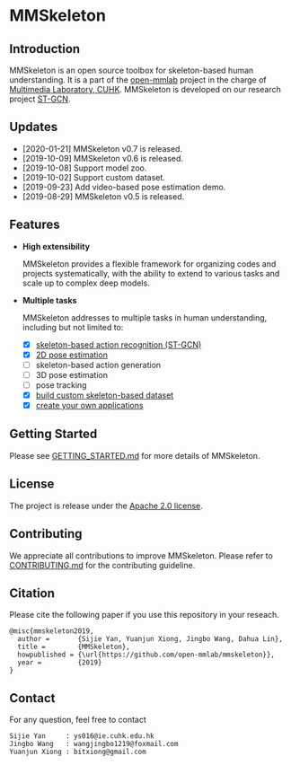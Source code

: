 # MMSkeleton

## Introduction

MMSkeleton is an open source toolbox for skeleton-based human understanding.
It is a part of the [open-mmlab](https://github.com/open-mmlab) project in the charge of [Multimedia Laboratory, CUHK](http://mmlab.ie.cuhk.edu.hk/).
MMSkeleton is developed on our research project [ST-GCN](https://github.com/yysijie/st-gcn/blob/master/OLD_README.md).

## Updates
- [2020-01-21] MMSkeleton v0.7 is released.
- [2019-10-09] MMSkeleton v0.6 is released.
- [2019-10-08] Support model zoo.
- [2019-10-02] Support custom dataset.
- [2019-09-23] Add video-based pose estimation demo.
- [2019-08-29] MMSkeleton v0.5 is released.


## Features

- **High extensibility**

    MMSkeleton provides a flexible framework for organizing codes and projects systematically, with the ability to extend to various tasks and scale up to complex deep models.

- **Multiple tasks**

    MMSkeleton addresses to multiple tasks in human understanding, including but not limited to:
    - [x] [skeleton-based action recognition (ST-GCN)](./doc/START_RECOGNITION.md)
    - [x] [2D pose estimation](./doc/START_POSE_ESTIMATION.md)
    - [ ] skeleton-based action generation
    - [ ] 3D pose estimation
    - [ ] pose tracking
    - [x] [build custom skeleton-based dataset](./doc/CUSTOM_DATASET.md)
    - [x] [create your own applications](./doc/CREATE_APPLICATION.md)

## Getting Started

Please see [GETTING_STARTED.md](./doc/GETTING_STARTED.md) for more details of MMSkeleton.

## License
The project is release under the [Apache 2.0 license](./LICENSE).

## Contributing
We appreciate all contributions to improve MMSkeleton.
Please refer to [CONTRIBUTING.md](./doc/CONTRIBUTING.md) for the contributing guideline.


## Citation
Please cite the following paper if you use this repository in your reseach.
<!-- @inproceedings{stgcn2018aaai,
  title     = {Spatial Temporal Graph Convolutional Networks for Skeleton-Based Action Recognition},
  author    = {Sijie Yan and Yuanjun Xiong and Dahua Lin},
  booktitle = {AAAI},
  year      = {2018},
} -->
```
@misc{mmskeleton2019,
  author =       {Sijie Yan, Yuanjun Xiong, Jingbo Wang, Dahua Lin},
  title =        {MMSkeleton},
  howpublished = {\url{https://github.com/open-mmlab/mmskeleton}},
  year =         {2019}
}
```

## Contact
For any question, feel free to contact
```
Sijie Yan     : ys016@ie.cuhk.edu.hk
Jingbo Wang   : wangjingbo1219@foxmail.com
Yuanjun Xiong : bitxiong@gmail.com
```
